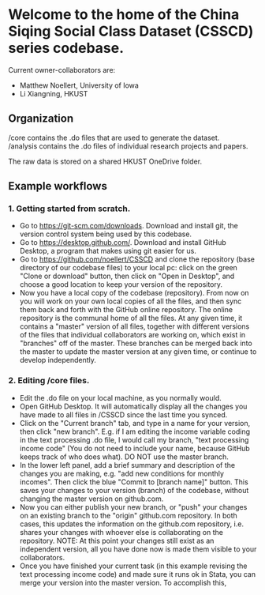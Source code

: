 # Welcome to the home of the China Siqing Social Class Dataset (CSSCD) series codebase.
Current owner-collaborators are:
  - Matthew Noellert, University of Iowa
  - Li Xiangning, HKUST

## Organization
/core contains the .do files that are used to generate the dataset.  
/analysis contains the .do files of individual research projects and papers.

The raw data is stored on a shared HKUST OneDrive folder.

## Example workflows

### 1. Getting started from scratch.
  - Go to https://git-scm.com/downloads. Download and install git, the version control system being used by this codebase.
  - Go to https://desktop.github.com/. Download and install GitHub Desktop, a program that makes using git easier for us.
  - Go to https://github.com/noellert/CSSCD and clone the repository (base directory of our codebase files) to your local pc: click on the green "Clone or download" button, then click on "Open in Desktop", and choose a good location to keep your version of the repository.
  - Now you have a local copy of the codebase (repository). From now on you will work on your own local copies of all the files, and then sync them back and forth with the GitHub online repository. The online repository is the communal home of all the files. At any given time, it contains a "master" version of all files, together with different versions of the files that individual collaborators are working on, which exist in "branches" off of the master. These branches can be merged back into the master to update the master version at any given time, or continue to develop independently. 

### 2. Editing /core files.
  - Edit the .do file on your local machine, as you normally would.
  - Open GitHub Desktop. It will automatically display all the changes you have made to all files in /CSSCD since the last time you synced.
  - Click on the "Current branch" tab, and type in a name for your version, then click "new branch". E.g. if I am editing the income variable coding in the text processing .do file, I would call my branch, "text processing income code" (You do not need to include your name, because GitHub keeps track of who does what). DO NOT use the master branch.
  - In the lower left panel, add a brief summary and description of the changes you are making, e.g. "add new conditions for monthly incomes". Then click the blue "Commit to [branch name]" button. This saves your changes to your version (branch) of the codebase, without changing the master version on github.com.
  - Now you can either publish your new branch, or "push" your changes on an existing branch to the "origin" github.com repository. In both cases, this updates the information on the github.com repository, i.e. shares your changes with whoever else is collaborating on the repository. NOTE: At this point your changes still exist as an independent version, all you have done now is made them visible to your collaborators.
  - Once you have finished your current task (in this example revising the text processing income code) and made sure it runs ok in Stata, you can merge your version into the master version. To accomplish this, 
